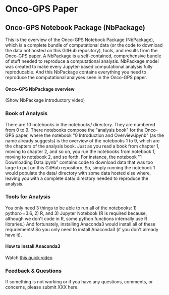 # Onco-GPS Paper

## Onco-GPS Notebook Package (NbPackage)
This is the overview of the Onco-GPS Notebook Package (NbPackage), which is a complete bundle of computational data (or the code to download the data not hosted on this GitHub repository), tools, and results from the Onco-GPS paper. A NbPackage is a self-contained, comprehensive bundle of stuff needed to reproduce a computational analysis. NbPackage model was created to make every Jupyter-based computational analysis fully reproducable. And this NbPackage contains everything you need to reproduce the computational analyses seen in the Onco-GPS paper.

#### Onco-GPS NbPackage overview
(Show NbPackage introductory video)

### Book of Analysis
There are 10 notebooks in the notebooks/ directory. They are numbered from 0 to 9. There notebooks compose the "analysis book" for the Onco-GPS paper, where the notebook "0 Introduction and Overview.ipynb" (as the name already suggests) is the overview of the notebooks 1 to 9, which are the chapters of the analysis book. Just as you read a book from chapter 1, moving to chapter 2, and so on, you run the notebooks from notebook 1, moving to notebook 2, and so forth. For instance, the notebook "1 Downloading Data.ipynb" contains code to download data that was too large to put on this GitHub repository. So, simply running the notebook 1 would populate the data/ directory with some data hosted else where, leaving you with a complete data/ directory needed to reproduce the analysis.

### Tools for Analysis
You only need 3 things to be able to run all of the notebooks: 1) python>=3.6, 2) R, and 3) Jupyter Notebook (R is required because, although we don't code in R, some python functions internally use R libraries.) And fortunately, installing Anaconda3 would install all of these requriements! So you only need to install Anaconda3 (if you don't already have it).

#### How to install Anaconda3

Watch [this quick video](https://youtu.be/xKGaGXmy8j4)

### Feedback & Questions
If something is not working or if you have any questions, comments, or concerns, please submit XXX here.
